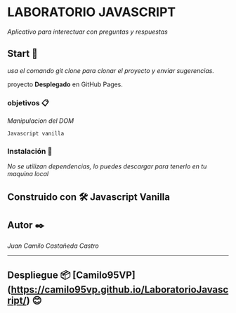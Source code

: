 # LABORATORIO JAVASCRIPT

_Aplicativo para interectuar con preguntas y respuestas_

## Start 🚀

_usa el comando git clone para clonar el proyecto y enviar sugerencias._

proyecto **Desplegado** en GitHub Pages.


### objetivos 📋

_Manipulacion del DOM_

```
Javascript vanilla
```

### Instalación 🔧

_No se utilizan dependencias, lo puedes descargar para tenerlo en tu maquina local_

## Construido con 🛠️ Javascript Vanilla

## Autor ✒️

_Juan Camilo Castañeda Castro_

---
## Despliegue 📦 [Camilo95VP] (https://camilo95vp.github.io/LaboratorioJavascript/) 😊
